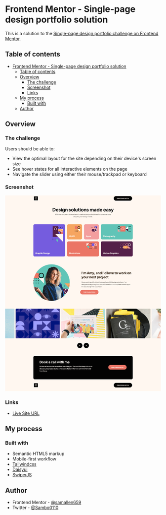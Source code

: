 # Frontend Mentor - Single-page design portfolio solution

This is a solution to the [Single-page design portfolio challenge on Frontend Mentor](https://www.frontendmentor.io/challenges/singlepage-design-portfolio-2MMhyhfKVo).

## Table of contents

- [Frontend Mentor - Single-page design portfolio solution](#frontend-mentor---single-page-design-portfolio-solution)
  - [Table of contents](#table-of-contents)
  - [Overview](#overview)
    - [The challenge](#the-challenge)
    - [Screenshot](#screenshot)
    - [Links](#links)
  - [My process](#my-process)
    - [Built with](#built-with)
  - [Author](#author)

## Overview

### The challenge

Users should be able to:

- View the optimal layout for the site depending on their device's screen size
- See hover states for all interactive elements on the page
- Navigate the slider using either their mouse/trackpad or keyboard

### Screenshot

![](./Screenshot_Frontend_Mentor_Single-page_design_portfolio.png)

### Links

- [Live Site URL](https://jade-begonia-f6f8d9.netlify.app)

## My process

### Built with

- Semantic HTML5 markup
- Mobile-first workflow
- [Tailwindcss](https://tailwindcss.com/)
- [Daisyui](https://tailwindcss.com/)
- [SwiperJS](https://tailwindcss.com/)

## Author

- Frontend Mentor - [@samallen659](https://www.frontendmentor.io/profile/yourusername)
- Twitter - [@Sambo0110](https://www.twitter.com/Sambo0110)
